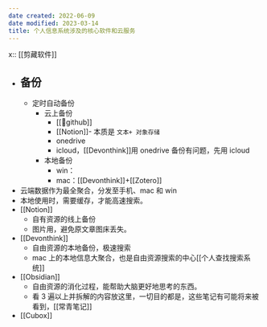```yaml
---
date created: 2022-06-09
date modified: 2023-03-14
title: 个人信息系统涉及的核心软件和云服务
---
```


x:: [[剪藏软件]]

- ## 备份
	- 定时自动备份
		- 云上备份
			- [[🔗github]]
			- [[Notion]]- 本质是 `文本+ 对象存储`
			- onedrive
			- icloud，[[Devonthink]]用 onedrive 备份有问题，先用 icloud
		- 本地备份
			- win：
			- mac：[[Devonthink]]+[[Zotero]]
- 云端数据作为最全聚合，分发至手机、mac 和 win
- 本地使用时，需要缓存，才能高速搜索。
- [[Notion]]
	- 自有资源的线上备份
	- 图片用，避免原文章图床丢失。
- [[Devonthink]]
	- 自由资源的本地备份，极速搜索
	- mac 上的本地信息大聚合，也是自由资源搜索的中心[[个人查找搜索系统]]
- [[Obsidian]]
	- 自由资源的消化过程，能帮助大脑更好地思考的东西。
	- 看 3 遍以上并拆解的内容放这里，一切目的都是，这些笔记有可能将来被看到，[[常青笔记]]
- [[Cubox]]
